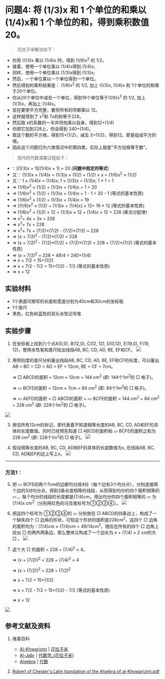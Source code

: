 # 问题4: 将 (1/3)x 和 1 个单位的和乘以 (1/4)x和 1 个单位的和，得到乘积数值 20。  

> 花拉子米解法如下：
>  
- 你用 (1/3)x 乘以 (1/4)x 时，得到 (1/6)x<sup>2</sup> 的 1/2，
- 接着，使用一个单位乘以 (1/4)x得到 (1/4)x;
- 同样，使用一个单位乘以 (1/3)x得到 (1/3)x;
- 然后，一个单位乘以一个单位得到一个单位。
- 然后得到的乘积结果是： (1/6)x<sup>2</sup> 的 1/2, 加上 (1/3)x,  (1/4)x 和 1个单位的和等于20个单位。
- 你从20个单位中减去一个单位，得到19个单位等于(1/6)x<sup>2</sup> 的 1/2, 加上 (1/3)x，再加上 (1/4)x。
- 现在要使平方完整，要将所有的项都乘以 12。
- 这样就得到了 x<sup>2</sup>和 7x的和等于228。
- 然后取 x的系数的一半并将他乘以自身，得到12+(1/4)
- 你把它加到228上，你会得到 240+(1/4)。
- 取这个数的平方根，得到15+(1/2)，减去 3+(1/2)，得到12。即是组成平方的根。
- 因此这个问题归为六类情况中的第四类，实际上就是"平方加根等于数"。

> 现代的代数演算过程如下：
>  
- ∵  [(1/3)x + 1][(1/4)x + 1] = 20	(**问题中假定的等式**)
- 又∵  (1/3)x × (1/4)x = (1/3)x × (1/2) × (1/2) × x = (1/6)x<sup>2</sup> × (1/2)
- 又∵ 1 × (1/4)x = (1/4)x; 1 × (1/3)x = (1/3)x; 1 × 1 = 1
- => (1/6)x<sup>2</sup> × (1/2) + (1/3)x + (1/4)x + 1 = 20
- => (1/6)x<sup>2</sup> × (1/2) + (1/3)x + (1/4)x + 1 - 1 = 20 - 1   (等式的基本性质)
- => (1/6)x<sup>2</sup> × (1/2) + (1/3)x + (1/4)x = 19
- => [(1/6)x<sup>2</sup> × (1/2) + (1/3)x + (1/4)x] × 12= 19 × 12   (等式的基本性质) 
- => (1/6)x<sup>2</sup> × (1/2) × 12 + (1/3)x × 12 +  (1/4)x  × 12 = 228    (乘法分配律)
- => x<sup>2</sup>+ 4x + 3x = 228
- => x<sup>2</sup>+ 7x = 228
- => x<sup>2</sup>+ 7x +  (7/2)×(7/2) -  (7/2)×(7/2) = 228
- => (x + 7/2)<sup>2</sup> -  (7/2)×(7/2) = 228
- => (x + 7/2)<sup>2</sup> -  (7/2)×(7/2) + (7/2)×(7/2) = 228 + (7/2)×(7/2)  (等式的基本性质) 
- => (x + 7/2)<sup>2</sup> = 228 + 49/4 = 240+(1/4)
- => x + 7/2 = 15+(1/2)
- => x + 7/2 - 7/2 = 15+(1/2) - 7/2   (等式的基本性质) 
- => x = 12

## 实验材料

- 1个表面可擦写的长度和宽度分别为40cm和30cm的坐标板
- 1个直尺
- 黑色，红色和蓝色的双头水性记号笔

## 实验步骤

1. 在坐标板上找到六个点A(0,0), B(12,0), C(12, 12), D(0,12), E(19,0), F(19, 12)，使用水性笔和直尺绘出线段AB, BC, CD, AD, BE, EF和CF。 
![](/images/函数和极限/花拉子米的《代数学》中典型的推演实验/问题4/1a1.jpg)

2. 用带刻度的直尺分别量出线段AB, BC, CD, AD, BE, EF和CF的长度，可以量出AB = BC = CD = AD = EF = 12cm, BE = CF = 7cm。

	=> □ ABCD的面积 = 12cm × 12cm = 144 cm<sup>2</sup> (即: 144个1m<sup>2</sup>的 □ 格子)。 

	=> ▭ BCFE的面积 = 12cm × 7cm = 84 cm<sup>2</sup> (即: 84个1m<sup>2</sup>的 □ 格子)。 

	=> ▭ AEFD的面积 = □ ABCD的面积 + ▭ BCFE的面积 = 144 cm<sup>2</sup> + 84 cm<sup>2</sup> = 228 cm<sup>2</sup> (即: 228个1m<sup>2</sup>的 □ 格子)。
 
![](/images/函数和极限/花拉子米的《代数学》中典型的推演实验/问题4/1a2.jpg) 

3. 擦去所有12cm的标记，即代表着不知道相等长度的AB, BC, CD, AD和EF的具体的长度数值。同时已经预先知道 □ ABCD的面积和 ▭ BCFE的面积之和为228 cm<sup>2</sup> (即: 228个1m<sup>2</sup>的 □ 格子)。
![](/images/函数和极限/花拉子米的《代数学》中典型的推演实验/问题4/1a3.jpg)

4. 假设相等长度的AB, BC, CD, AD和EF的具体的长度数值为x, 在线段AB, BC, CD, AD和EF的边上写上x。
![](/images/函数和极限/花拉子米的《代数学》中典型的推演实验/问题4/1a4.jpg)

-----------------------------
### 方法1：

5. 把 ▭ BCFE的两个7cm的边都均分成4份（每个边有3个均分点），分别连接两个边的3对均分点，得到3条长度相等的线段，从而得到均分的四个面积相等的 ▭ 。每个均分的线段的长度都是(7/4)cm，得出均分的四个面积相等的 ▭ 为(7/4)x cm<sup>2</sup>（分别用红色的马克笔标号为①②③④）。
![](/images/函数和极限/花拉子米的《代数学》中典型的推演实验/问题4/1a5.jpg)

6. 把这四个标号为 ①②③④的 ▭ 分别放在 □ ABCD的四条边上，构成了一个缺失四个 □ 边角的形状，可知这个形状的面积是228cm<sup>2</sup>，这四个 □ 边角的面积均为：(7/4)cm × (7/4)cm = 49/14cm<sup>2</sup>。随后在所有的四个 □ 边角上绘出 □ 的两外两条边，那么整体又构成了一个边长为 x + (7/4) × 2 cm的大 □ 。
![](/images/函数和极限/花拉子米的《代数学》中典型的推演实验/问题4/1a6.jpg)

7. 这个大 □ 的面积 = 228 +  (7/4)<sup>2</sup> × 4。

	=> (x + (7/2))<sup>2</sup> = 228 +  (7/4)<sup>2</sup> × 4

	=> (x + (7/2))<sup>2</sup> = 228 +  (7/2)<sup>2</sup>
	
	=> x + 7/2 = 15+(1/2)

	=> x + 7/2 - 7/2 = 15+(1/2) - 7/2   (等式的基本性质) 
	
	=> x = 12

![](/images/函数和极限/花拉子米的《代数学》中典型的推演实验/问题4/1a7.jpg)

## 参考文献及资料

1. 维基百科
	- [Al-Khwarizmi](https://en.wikipedia.org/wiki/Al-Khwarizmi) | [花拉子米](https://zh.wikipedia.org/wiki/花拉子米) 
	- [Al-Jabr](https://en.wikipedia.org/wiki/Al-Jabr) | [代数学_(花拉子米)](https://zh.wikipedia.org/wiki/代数学 (花拉子米)) 
	- [Algebra](https://en.wikipedia.org/wiki/Algebra) | [代数](https://zh.wikipedia.org/wiki/代数) 

2. [Robert of Chester's Latin translation of the Algebra of al-Khowarizmi.pdf](https://www.wilbourhall.org/pdfs/mbp/robertofchesters00khuw.pdf) 




